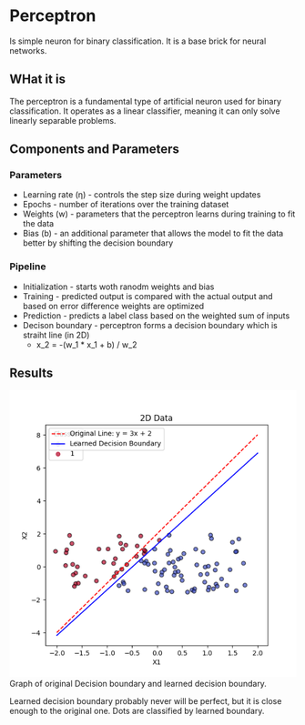 # Perceptron

Is simple neuron for binary classification. It is a base brick for neural networks.

## WHat it is

The perceptron is a fundamental type of artificial neuron used for binary classification.
It operates as a linear classifier, meaning it can only solve linearly separable problems.

## Components and Parameters

### Parameters

- Learning rate (η) - controls the step size during weight updates
- Epochs - number of iterations over the training dataset
- Weights (w) - parameters that the perceptron learns during training to fit the data
- Bias (b) - an additional parameter that allows the model to fit the data better by shifting the decision boundary

### Pipeline

- Initialization - starts woth ranodm weights and bias
- Training - predicted output is compared with the actual output and based on error difference weights are optimized
- Prediction - predicts a label class based on the weighted sum of inputs
- Decison boundary - perceptron forms a decision boundary which is straiht line (in 2D)
    - x_2 = -(w_1 * x_1 + b) / w_2

## Results

![Decision Boundary](../results/Perceptron.png)
Graph of original Decision boundary and learned decision boundary.

Learned decision boundary probably never will be perfect, but it is close enough to the original one.
Dots are classified by learned boundary.
